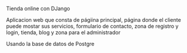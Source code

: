 Tienda online con DJango

Aplicacion web que consta de págiina principal, página donde el cliente puede mostar sus servicios, formulario de contacto, zona de registro y login, tienda, blog y zona para el administrador

Usando la base de datos de Postgre
